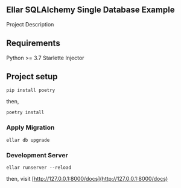 ## Ellar SQLAlchemy Single Database Example
Project Description

## Requirements
Python >= 3.7
Starlette
Injector

## Project setup
```shell
pip install poetry
```
then, 
```shell
poetry install
```
### Apply Migration
```shell
ellar db upgrade
```

### Development Server
```shell
ellar runserver --reload
```
then, visit [http://127.0.0.1:8000/docs](http://127.0.0.1:8000/docs)